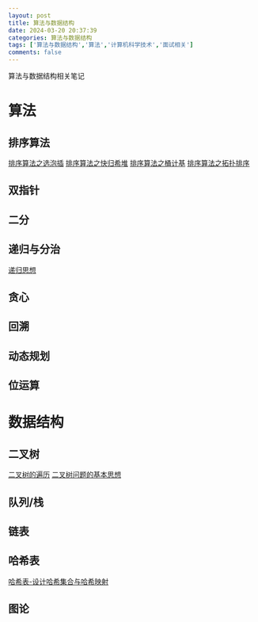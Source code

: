 ```yaml
---
layout: post
title: 算法与数据结构
date: 2024-03-20 20:37:39
categories: 算法与数据结构
tags: ['算法与数据结构','算法','计算机科学技术','面试相关']
comments: false
---
```


算法与数据结构相关笔记

<!-- more -->
# 算法
## 排序算法
[排序算法之选泡插](/next/排序算法/)
[排序算法之快归希堆](/next/排序算法之快归希堆/)
[排序算法之桶计基](/next/排序算法之桶计基/)
[排序算法之拓扑排序](/next/排序算法之拓扑排序/)

## 双指针

## 二分

## 递归与分治
[递归思想](/next/递归思想/)

## 贪心

## 回溯

## 动态规划

## 位运算

# 数据结构
## 二叉树
[二叉树的遍历](/next/二叉树的遍历/)
[二叉树问题的基本思想](/next/二叉树问题的基本思想/)

## 队列/栈

## 链表

## 哈希表
[哈希表-设计哈希集合与哈希映射](/next/哈希表-设计哈希集合与哈希映射)

## 图论